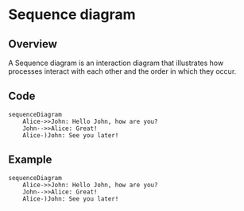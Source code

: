 # Sequence diagram

## Overview

A Sequence diagram is an interaction diagram that illustrates how processes interact with each other and the order in which they occur.

## Code

```
sequenceDiagram
    Alice->>John: Hello John, how are you?
    John-->>Alice: Great!
    Alice-)John: See you later!
```

## Example

```mermaid
sequenceDiagram
    Alice->>John: Hello John, how are you?
    John-->>Alice: Great!
    Alice-)John: See you later!
```